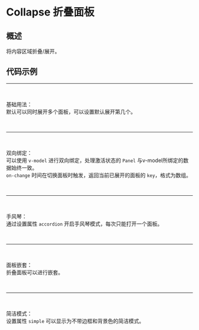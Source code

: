 <script lang="ts" setup>
import demo1 from './demo1.vue';
import demo2 from './demo2.vue';
import demo3 from './demo3.vue';
import demo4 from './demo4.vue';
import demo5 from './demo5.vue';
import preview from '../../../src/components/preview.vue';
</script>

# Collapse 折叠面板

## 概述

将内容区域折叠/展开。

## 代码示例

<!-- demo1 -->
---

<br/>

<demo1/>

基础用法：<br/>
默认可以同时展开多个面板，可以设置默认展开第几个。

<preview comp-name='collapse' demo-name='demo1'/>

<br/>

<!-- demo2 -->
---

<br/>

<demo2/>

双向绑定：<br/>
可以使用 `v-model` 进行双向绑定，处理激活状态的 `Panel` 与v-model所绑定的数据始终一致。<br/>
 `on-change` 时间在切换面板时触发，返回当前已展开的面板的 `key`，格式为数组。

<preview comp-name='collapse' demo-name='demo2'/>

<br/>

<!-- demo3 -->
---

<br/>

<demo3/>

手风琴：<br/>
通过设置属性 `accordion` 开启手风琴模式，每次只能打开一个面板。

<preview comp-name='collapse' demo-name='demo3'/>

<br/>

<!-- demo4 -->
---

<br/>

<demo4/>

面板嵌套：<br/>
折叠面板可以进行嵌套。

<preview comp-name='collapse' demo-name='demo4'/>

<br/>

<!-- demo5 -->
---

<br/>

<demo5/>

简洁模式：<br/>
设置属性 `simple` 可以显示为不带边框和背景色的简洁模式。

<preview comp-name='collapse' demo-name='demo5'/>

<br/>